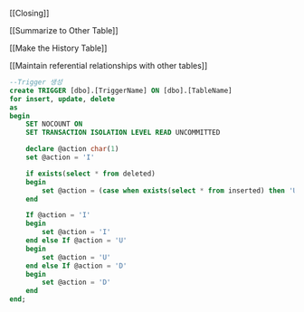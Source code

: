   

[[Closing]]

[[Summarize to Other Table]]

[[Make the History Table]]

[[Maintain referential relationships with other tables]]

```SQL
--Trigger 생성
create TRIGGER [dbo].[TriggerName] ON [dbo].[TableName]
for insert, update, delete
as
begin 
    SET NOCOUNT ON
    SET TRANSACTION ISOLATION LEVEL READ UNCOMMITTED

    declare @action char(1)
    set @action = 'I'

    if exists(select * from deleted)
    begin
        set @action = (case when exists(select * from inserted) then 'U' else 'D' End)
    end

    If @action = 'I'
    begin
        set @action = 'I'
    end else If @action = 'U'
    begin 
        set @action = 'U'
    end else If @action = 'D'
    begin
        set @action = 'D'
    end
end;
```